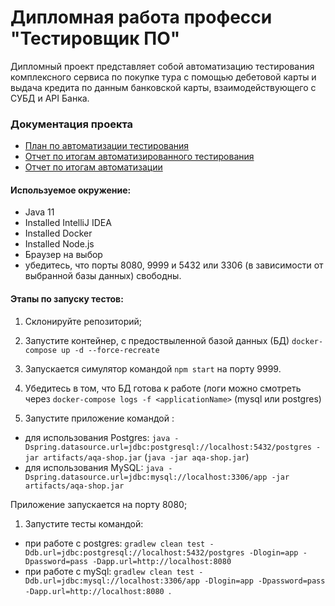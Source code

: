 # Дипломная работа професси "Тестировщик ПО"

Дипломный проект представляет собой автоматизацию тестирования комплексного сервиса по покупке тура с помощью дебетовой карты и выдача кредита по данным банковской карты, взаимодействующего с СУБД и API Банка.

### Документация проекта 

* [План по автоматизации тестирования](https://github.com/EleonoraPopushoi/Diploma/blob/master/Reports%20and%20Plan/Plan.md)
* [Отчет по итогам автоматизированного тестирования](https://github.com/EleonoraPopushoi/Diploma/blob/master/Reports%20and%20Plan/Report.md)
* [Отчет по итогам автоматизации](https://github.com/EleonoraPopushoi/Diploma/blob/master/Reports%20and%20Plan/Summary.md)

#### Используемое окружение: 

* Java 11
* Installed IntelliJ IDEA
* Installed Docker
* Installed Node.js
* Браузер на выбор
* убедитесь, что порты 8080, 9999 и 5432 или 3306 (в зависимости от выбранной базы данных) свободны.

#### Этапы по запуску тестов: 

1. Склонируйте репозиторий;
   
1. Запустите контейнер, с предоствыленной базой данных (БД) `docker-compose up -d --force-recreate`
1. Запускается симулятор командой `npm start` на порту 9999.
1. Убедитесь в том, что БД готова к работе (логи можно смотреть через `docker-compose logs -f <applicationName>` (mysql или postgres)

1. Запустите приложение командой :

* для использования Postgres: `java -Dspring.datasource.url=jdbc:postgresql://localhost:5432/postgres -jar artifacts/aqa-shop.jar` (`java -jar aqa-shop.jar`)
* для использования MySQL: `java -Dspring.datasource.url=jdbc:mysql://localhost:3306/app -jar artifacts/aqa-shop.jar`

Приложение запускается на порту 8080;

1. Запустите тесты командой:

* при работе с postgres: `gradlew clean test -Ddb.url=jdbc:postgresql://localhost:5432/postgres -Dlogin=app -Dpassword=pass -Dapp.url=http://localhost:8080`
* при работе с mySql: `gradlew clean test -Ddb.url=jdbc:mysql://localhost:3306/app -Dlogin=app -Dpassword=pass -Dapp.url=http://localhost:8080 `.